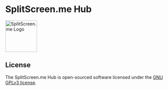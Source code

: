 # SplitScreen.me Hub
<a href="https://hub.splitscreen.me" target="_blank"><img src="https://www.splitscreen.me/img/splitscreen-me-logo.png" width="100" alt="SplitScreen.me Logo"></a>
## License

The SplitScreen.me Hub is open-sourced software licensed under the [GNU GPLv3 license](https://opensource.org/licenses/GPL-3.0).